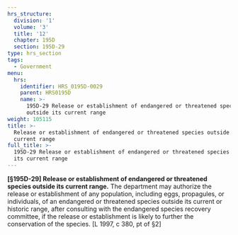 ```yaml
---
hrs_structure:
  division: '1'
  volume: '3'
  title: '12'
  chapter: 195D
  section: 195D-29
type: hrs_section
tags:
  - Government
menu:
  hrs:
    identifier: HRS_0195D-0029
    parent: HRS0195D
    name: >-
      195D-29 Release or establishment of endangered or threatened species
      outside its current range
weight: 105115
title: >-
  Release or establishment of endangered or threatened species outside its
  current range
full_title: >-
  195D-29 Release or establishment of endangered or threatened species outside
  its current range
---
```

**[§195D-29] Release or establishment of endangered or threatened species outside its current range.** The department may authorize the release or establishment of any population, including eggs, propagules, or individuals, of an endangered or threatened species outside its current or historic range, after consulting with the endangered species recovery committee, if the release or establishment is likely to further the conservation of the species. [L 1997, c 380, pt of §2]